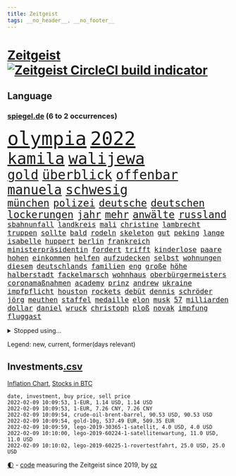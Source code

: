 ```yaml
---
title: Zeitgeist
tags: __no_header__, __no_footer__
---
```


# [Zeitgeist](https://oliz.io/zeitgeist/) [![Zeitgeist CircleCI build indicator](https://circleci.com/gh/ooz/zeitgeist.svg?style=shield)](https://circleci.com/gh/ooz/zeitgeist)

## Language

<h3><a href="https://www.spiegel.de" target="_blank">spiegel.de</a> (6 to 2 occurrences)</h3>
<p style="font-family:monospace">
<span style="font-size:32pt"><a href="news_links.html#olympia" class="current">olympia</a></span>
<span style="font-size:32pt"><a href="news_links.html#2022" class="current">2022</a></span>
<br>
<span style="font-size:27pt"><a href="news_links.html#kamila" class="new">kamila</a></span>
<span style="font-size:27pt"><a href="news_links.html#walijewa" class="new">walijewa</a></span>
<br>
<span style="font-size:22pt"><a href="news_links.html#gold" class="current">gold</a></span>
<span style="font-size:22pt"><a href="news_links.html#überblick" class="current">überblick</a></span>
<span style="font-size:22pt"><a href="news_links.html#offenbar" class="current">offenbar</a></span>
<span style="font-size:22pt"><a href="news_links.html#manuela" class="current">manuela</a></span>
<span style="font-size:22pt"><a href="news_links.html#schwesig" class="current">schwesig</a></span>
<br>
<span style="font-size:17pt"><a href="news_links.html#münchen" class="current">münchen</a></span>
<span style="font-size:17pt"><a href="news_links.html#polizei" class="current">polizei</a></span>
<span style="font-size:17pt"><a href="news_links.html#deutsche" class="current">deutsche</a></span>
<span style="font-size:17pt"><a href="news_links.html#deutschen" class="current">deutschen</a></span>
<span style="font-size:17pt"><a href="news_links.html#lockerungen" class="current">lockerungen</a></span>
<span style="font-size:17pt"><a href="news_links.html#jahr" class="current">jahr</a></span>
<span style="font-size:17pt"><a href="news_links.html#mehr" class="current">mehr</a></span>
<span style="font-size:17pt"><a href="news_links.html#anwälte" class="current">anwälte</a></span>
<span style="font-size:17pt"><a href="news_links.html#russland" class="current">russland</a></span>
<br>
<span style="font-size:12pt"><a href="news_links.html#sbahnunfall" class="new">sbahnunfall</a></span>
<span style="font-size:12pt"><a href="news_links.html#landkreis" class="current">landkreis</a></span>
<span style="font-size:12pt"><a href="news_links.html#mali" class="current">mali</a></span>
<span style="font-size:12pt"><a href="news_links.html#christine" class="current">christine</a></span>
<span style="font-size:12pt"><a href="news_links.html#lambrecht" class="current">lambrecht</a></span>
<span style="font-size:12pt"><a href="news_links.html#truppen" class="current">truppen</a></span>
<span style="font-size:12pt"><a href="news_links.html#sollte" class="current">sollte</a></span>
<span style="font-size:12pt"><a href="news_links.html#bald" class="current">bald</a></span>
<span style="font-size:12pt"><a href="news_links.html#rodeln" class="current">rodeln</a></span>
<span style="font-size:12pt"><a href="news_links.html#skeleton" class="current">skeleton</a></span>
<span style="font-size:12pt"><a href="news_links.html#gut" class="current">gut</a></span>
<span style="font-size:12pt"><a href="news_links.html#peking" class="current">peking</a></span>
<span style="font-size:12pt"><a href="news_links.html#lange" class="current">lange</a></span>
<span style="font-size:12pt"><a href="news_links.html#isabelle" class="new">isabelle</a></span>
<span style="font-size:12pt"><a href="news_links.html#huppert" class="new">huppert</a></span>
<span style="font-size:12pt"><a href="news_links.html#berlin" class="current">berlin</a></span>
<span style="font-size:12pt"><a href="news_links.html#frankreich" class="current">frankreich</a></span>
<span style="font-size:12pt"><a href="news_links.html#ministerpräsidentin" class="current">ministerpräsidentin</a></span>
<span style="font-size:12pt"><a href="news_links.html#fordert" class="current">fordert</a></span>
<span style="font-size:12pt"><a href="news_links.html#trifft" class="current">trifft</a></span>
<span style="font-size:12pt"><a href="news_links.html#kinderlose" class="new">kinderlose</a></span>
<span style="font-size:12pt"><a href="news_links.html#paare" class="current">paare</a></span>
<span style="font-size:12pt"><a href="news_links.html#hohen" class="current">hohen</a></span>
<span style="font-size:12pt"><a href="news_links.html#einkommen" class="current">einkommen</a></span>
<span style="font-size:12pt"><a href="news_links.html#helfen" class="current">helfen</a></span>
<span style="font-size:12pt"><a href="news_links.html#aufzudecken" class="new">aufzudecken</a></span>
<span style="font-size:12pt"><a href="news_links.html#selbst" class="current">selbst</a></span>
<span style="font-size:12pt"><a href="news_links.html#wohnungen" class="current">wohnungen</a></span>
<span style="font-size:12pt"><a href="news_links.html#diesem" class="current">diesem</a></span>
<span style="font-size:12pt"><a href="news_links.html#deutschlands" class="current">deutschlands</a></span>
<span style="font-size:12pt"><a href="news_links.html#familien" class="current">familien</a></span>
<span style="font-size:12pt"><a href="news_links.html#eng" class="current">eng</a></span>
<span style="font-size:12pt"><a href="news_links.html#große" class="current">große</a></span>
<span style="font-size:12pt"><a href="news_links.html#höhe" class="current">höhe</a></span>
<span style="font-size:12pt"><a href="news_links.html#halberstadt" class="new">halberstadt</a></span>
<span style="font-size:12pt"><a href="news_links.html#fackelmarsch" class="new">fackelmarsch</a></span>
<span style="font-size:12pt"><a href="news_links.html#wohnhaus" class="current">wohnhaus</a></span>
<span style="font-size:12pt"><a href="news_links.html#oberbürgermeisters" class="current">oberbürgermeisters</a></span>
<span style="font-size:12pt"><a href="news_links.html#coronamaßnahmen" class="current">coronamaßnahmen</a></span>
<span style="font-size:12pt"><a href="news_links.html#academy" class="current">academy</a></span>
<span style="font-size:12pt"><a href="news_links.html#prinz" class="current">prinz</a></span>
<span style="font-size:12pt"><a href="news_links.html#andrew" class="current">andrew</a></span>
<span style="font-size:12pt"><a href="news_links.html#ukraine" class="current">ukraine</a></span>
<span style="font-size:12pt"><a href="news_links.html#impfpflicht" class="current">impfpflicht</a></span>
<span style="font-size:12pt"><a href="news_links.html#houston" class="current">houston</a></span>
<span style="font-size:12pt"><a href="news_links.html#rockets" class="new">rockets</a></span>
<span style="font-size:12pt"><a href="news_links.html#debüt" class="current">debüt</a></span>
<span style="font-size:12pt"><a href="news_links.html#dennis" class="current">dennis</a></span>
<span style="font-size:12pt"><a href="news_links.html#schröder" class="current">schröder</a></span>
<span style="font-size:12pt"><a href="news_links.html#jörg" class="current">jörg</a></span>
<span style="font-size:12pt"><a href="news_links.html#meuthen" class="current">meuthen</a></span>
<span style="font-size:12pt"><a href="news_links.html#staffel" class="current">staffel</a></span>
<span style="font-size:12pt"><a href="news_links.html#medaille" class="current">medaille</a></span>
<span style="font-size:12pt"><a href="news_links.html#elon" class="current">elon</a></span>
<span style="font-size:12pt"><a href="news_links.html#musk" class="current">musk</a></span>
<span style="font-size:12pt"><a href="news_links.html#57" class="new">57</a></span>
<span style="font-size:12pt"><a href="news_links.html#milliarden" class="current">milliarden</a></span>
<span style="font-size:12pt"><a href="news_links.html#dollar" class="current">dollar</a></span>
<span style="font-size:12pt"><a href="news_links.html#daniel" class="current">daniel</a></span>
<span style="font-size:12pt"><a href="news_links.html#wruck" class="new">wruck</a></span>
<span style="font-size:12pt"><a href="news_links.html#christoph" class="current">christoph</a></span>
<span style="font-size:12pt"><a href="news_links.html#ploß" class="current">ploß</a></span>
<span style="font-size:12pt"><a href="news_links.html#novak" class="current">novak</a></span>
<span style="font-size:12pt"><a href="news_links.html#impfung" class="current">impfung</a></span>
<span style="font-size:12pt"><a href="news_links.html#fluggast" class="new">fluggast</a></span>
</p>
<details>
<summary>Stopped using...</summary>
<p class="former" style="font-size:12pt">
chelsea(482) positionen(482) unentschieden(482) aufnahmen(481) zeugen(481) arbeitsplatz(480) behandelt(480) düsseldorf(480) version(480) erinnerungen(479) franziska(479) löhne(479) name(479) sarscov2(479) wütet(479) zentrale(479) alex(478) bundestags(478) empfehlungen(478) hervor(478) september(478) coronaimpfstoff(477) demokraten(477) extreme(477) geflüchteten(477) geholt(477) gestohlen(477) hinaus(477) lustig(477) machtkampf(477) magdeburg(477) manipuliert(477) private(477) radikal(477) summe(477) verstößen(477) williams(477) wirecard(477) woran(477) zugunsten(477) äußerst(477) alkohol(476) bewaffnete(476) coronawelle(476) dahin(476) erteilt(476) höchststand(476) libanon(476) material(476) mächtige(476) obama(476) scheinen(476) schrieb(476) umstrittener(476) untersuchungsausschuss(476) veränderte(476) 2016(475) aktuell(475) auskommen(475) beschreibt(475) eustaaten(475) evakuiert(475) gefährden(475) hubschrauber(475) identifiziert(475) innenminister(475) lautet(475) locker(475) namens(475) nürnberg(475) passanten(475) rassistisch(475) remis(475) schwarzer(475) sicherheitskräfte(475) strand(475) verärgert(475) deutlichen(474) dinge(474) million(474) nahverkehr(474) pakistan(474) schatten(474) sechsten(474) telekom(474) ausgleich(473) bar(473) becker(473) bundespolizei(473) diskussion(473) entdeckte(473) fund(473) lebenslanger(473) leere(473) rechtliche(473) still(473) wales(473) ärzten(473) österreichische(473) abenteuer(472) emma(472) fauci(472) gesundheitlichen(472) kommission(472) kritiker(472) netanyahu(472) privaten(472) recherchen(472) reiche(472) schlimmer(472) schriftstellerin(472) schwester(472) seltenen(472) umwelt(472) antarktis(471) b(471) badenwürttembergs(471) bedarf(471) besitzer(471) demonstrationen(471) erheben(471) gutes(471) höheren(471) liege(471) rutschen(471) usschauspieler(471) versteckt(471) bestimmt(470) bmw(470) bremer(470) elektroauto(470) froh(470) langen(470) stefan(470) sven(470) ausschuss(469) bad(469) branchen(469) dominiert(469) kieler(469) rettungskräfte(469) saarland(469) schottland(469) schwindet(469) umweltministerin(469) beschluss(468) ehre(468) erschweren(468) greta(468) herzogin(468) mangelt(468) nicola(468) optimistisch(468) thunberg(468) 16jährigen(467) flüchtlingen(467) gewinner(467) kryptowährung(467) negativ(467) park(467) potsdam(467) siegen(467) verdächtigt(467) zweimal(467) format(466) kanzleramt(466) konflikte(466) quote(466) unterschiedlich(466) dominanz(465) dramatische(465) erkenntnisse(465) moderator(465) spekuliert(465) behandeln(464) beiträge(464) berühmte(464) bgh(464) endgültig(464) hotels(464) polnische(464) r(464) umweltschutz(464) amtsgericht(463) debatten(463) distanziert(463) durften(463) ehepaar(463) alarmiert(462) privat(462) verteidigen(462) aufnahme(461) dänischen(461) gemein(461) halb(461) kehrte(461) kindesmissbrauch(461) aufbauen(460) drastische(460) erderwärmung(459) größeren(459) angeklagten(458) begriff(458) volle(458) garten(457) ringen(457) wirtschaftswachstum(457) überleben(457) auktion(456) coronaschutz(456) ehe(456) gesamten(456) produkte(456) verfehlt(456) bundesgerichtshof(455) eklat(455) familienberater(455) kinos(455) leichtathletik(455) tiefen(455) verfassungswidrig(455) überschwemmungen(455) eingreifen(454) rechtzeitig(454) golden(452) kate(452) konsum(452) letztes(452) tennisprofi(452) 28(451) beschlagnahmt(451) fernsehen(451) französischer(451) registrieren(451) umfragewerte(451) erdbeben(450) rose(450) dreieinhalb(448) folter(448) rasen(448) wrack(448) general(447) kokain(447) parallelen(447) nachts(446) karten(445) wirksamkeit(444) herausfinden(442) minderjährigen(442) akten(441) fußballem(441) schützt(440) vertagt(440) gewarnt(439) gerieten(438) rutschte(437) türen(437) dramatischen(436) kongress(435) erforscht(434) erhöhung(433) sophie(432) lebensgefährlich(431) schmerz(431) normalerweise(426) karlsruhe(423) anderswo(422) held(422) missbrauchs(422) existenz(421) kenia(421) missbrauchskomplex(421) eingeräumt(420) gewusst(420) strukturen(420) service(419) tragischen(419) farbe(415) impfzentrum(414) aggressiv(412) renommierten(412) übergriffen(412) taxifahrer(411) ausweg(407) 13jährige(406) hinterbliebene(406) mängel(406) helmut(405) ärgern(405) explodiert(401) rüstet(401) solches(401) abhilfe(398) interviews(398) sachen(397) befunden(395) katzen(394) 150000(393) ehrt(393) uskapitol(389) lieferketten(381) höheres(376) glasgow(374) schwangerschaftsabbrüche(374) windows(372) bestens(370) schiebt(363) nachbarland(362) luxemburg(359) ostdeutsche(356) extremwetter(350) potenziell(350) stromnetz(346) fahrbahn(343) zusammenbruch(338) benannt(337) beunruhigt(336) neuanfang(332) unverständnis(322) holten(321) strebt(320) freizugeben(316) krimi(316) kündigungen(314) stadien(314) adams(313) szenarien(313) einstecken(312) elfjährigen(311) ärmsten(309) immunisiert(308) bildzeitung(306) fraktionen(306) beerben(301) dementieren(301) bemühen(299) übrig(292) entmachtete(285) scharfen(284) mindeststeuer(283) wüste(282) werte(280) pflegen(278) sat1(278) fasst(275) willkommen(272) geschleudert(271) todesfall(264) vize(264) großkonzerne(261) millionensumme(261) lobbyisten(258) geknackt(257) hofmann(257) beispiellose(256) set(256) 83(249) 25jährige(247) laster(246) baum(245) birgt(245) forscherin(241) fußballklub(241) gezählt(240) meilenstein(240) serbien(239) vorgang(239) eingeholt(237) laune(236) geflüchteter(235) individuelle(233) sudan(232) osaka(231) banden(227) todesdrohungen(227) tricks(227) fehle(226) weigerte(226) fünfjähriger(224) hit(224) knochen(224) sechzigerjahre(221) deltavariante(220) straftat(217) unseres(217) vodafone(217) weltall(217) biss(215) auswärtige(214) rechtswidrig(213) differenzen(212) truppe(212) abgerufen(211) beteuert(211) hildesheim(211) brannte(210) terroranschlag(210) entstehung(209) ausschnitte(208) strikt(208) hollywoodstar(207) absolviert(206) journal(205) überlegt(205) unterrichten(204) aufgeflogen(203) mo(203) 160(202) europol(202) gerichtlich(202) lebensgefahr(201) britisches(200) floh(200) sprunghaft(199) furcht(198) aufbau(197) ansteckung(196) eröffnen(195) legten(195) glückliche(194) kleinkinder(194) belästigungen(193) wehen(192) übte(192) medizinischer(191) roter(191) sperrung(191) konzentriert(190) 2007(189) voelchert(189) spende(188) vollständige(188) kosovo(186) bedankt(185) präsentierte(185) andorra(183) fossilen(183) nähert(183) leser(182) aushalten(181) geklettert(181) aufruhr(180) crown(180) flutkatastrophe(180) installiert(180) lieferengpässen(180) beliebte(179) nbastar(178) buchen(177) zehnte(177) klassischen(176) websites(175) debattieren(173) japans(173) killer(173) kohl(173) konzerns(173) 210(172) angegangen(172) weidmann(172) netzwerke(171) abitur(168) härteres(168) supermärkte(168) nachspielzeit(167) pferde(167) ächzt(167) marsalek(166) rückkehrer(166) strafmaß(166) dämpfen(165) films(165) genervt(164) herauskommen(163) magischen(163) pandazwillinge(163) sechste(163) damaskus(162) erkunden(162) jahrzehnt(162) schwach(162) analysten(161) binden(161) kundschaft(161) 1999(160) demokrat(160) impfstatus(160) zeichnen(160) hansjoachim(159) zivile(159) fünfkampf(158) schleu(158) 'ndrangheta(157) angestellt(157) gültig(157) 190(156) bedrohen(156) achtzigerjahren(155) drauf(155) gegensteuern(155) unglücks(155) verkehrsministerium(155) gedränge(154) scholz'(154) abflug(153) asteroid(152) ergeht(152) gewidmet(152) häfen(152) überschreiten(152) aufkommen(150) löscht(150) exmann(149) tankstellen(149) 05(148) spaziergang(148) büchern(147) gebrannt(147) grünenfraktionschefin(147) krankenwagen(144) mobbing(143) gehälter(142) neuesten(142) verletzten(142) rolling(140) stones(140) gadgets(139) harris(139) kamala(139) spektakulärer(139) milch(138) gesetzesänderung(137) gewandt(137) lutz(137) besessen(136) reisten(136) staatsanwalt(136) linkenpolitikerin(135) positionieren(135) verschwörungstheoretiker(135) teamkollege(134) pazifik(133) regale(133) teilzunehmen(133) wachsende(133) gehirn(132) krieger(132) usstadt(132) vizepräsident(132) sportstars(129) abnehmen(128) covidpatienten(128) uli(128) versetzt(128) basis(127) charly(127) boss(126) diplomatischen(126) statistische(126) holmes(125) satt(125) authentisch(124) breuer(124) mobilitätswende(124) nackt(124) pakete(124) verkehrsbetriebe(124) vorfeld(124) absicht(123) arktis(123) befragen(123) renten(123) freiem(122) industriestaaten(122) kapazitäten(122) michail(122) gangster(121) ausgetauscht(120) floyd(120) schwedens(120) bedrängnis(119) hübner(119) kommissionschefin(119) 1991(118) filtern(118) gestiegener(118) bekräftigt(117) brooklyn(117) durchgreifen(117) rechtsradikale(117) australiens(116) ehrung(114) millionenhöhe(114) ole(114) prosieben(114) ableger(113) distanzunterricht(113) drohnenangriff(113) klägerin(112) leiterin(112) sonntagmorgen(111) aussichten(110) nrwregierungschef(110) 53jährigen(109) beider(109) beratungen(109) hitzewellen(109) erdgas(108) gaspreise(108) lava(108) profifußball(108) ausbauen(107) faszinierend(107) mailänder(107) 007(106) gedrängt(106) pence(106) aue(105) erzgebirge(105) korruptionsverdacht(105) raketenabwehr(105) deutschlandweit(104) entzweit(104) klischees(104) kurioses(104) morde(104) wohnraum(104) 135(103) verläufe(103) bernard(102) erasmus(102) stattgefunden(102) fügen(101) pr(101) vermutete(101) erwerb(100) grundlegende(100) halbes(100) sara(100) zähem(100) atp(99) isoliert(99) irving(98) komplette(98) kyrie(98) neonazi(98) plastikmüll(97) wirtschafts(97) einander(96) 1970(95) andrang(95) hyperschallrakete(94) knall(94) milan(94) waffenlager(94) 66(92) einzelhändler(92) bereichen(91) namibia(91) artensterben(90) bedingung(90) blamiert(90) bremens(90) gewinnerinnen(90) michaela(90) penthouse(90) 35jährige(89) asteroiden(89) ausweisung(89) haftanstalt(89) kostüm(89) staates(89) süßem(89) verbraucherinnen(89) exkollegen(88) unbekannter(88) verglichen(88) 41(87) betrüger(87) chefposten(87) erfanden(87) exuspräsident(87) gehege(87) komplizierter(87) kämen(87) registrierten(87) terrorakt(87) vorwand(87) zoos(87) chronisch(86) dampf(86) kardashian(86) patientin(86) special(86) tagung(86) causa(85) konzerten(85) mathematik(85) nets(85) pflegebedürftige(85) schuhmacher(85) ablenken(84) alec(84) autorinnen(84) baldwin(84) bremsweg(84) bundesligapartie(84) dieselpreis(84) klimaschutzziele(84) qanon(84) rausschmiss(84) verhandler(84) bescherte(83) bundesbankpräsident(83) diente(83) füllkrug(83) joel(83) legendäre(83) niclas(83) rust(83) todeszahlen(83) zugeständnisse(83) abfertigung(82) cheftrainer(82) konzentration(82) masked(82) methode(82) verwundert(82) reporterin(81) fe(80) landminen(80) lockt(80) raumschiff(80) unterhändler(80) versuche(80) einzelner(79) löchern(79) niedrige(79) oberlinhaus(79) spaghetti(79) uniklinik(79) zentral(79) andernorts(78) berücksichtigen(78) bevorstehenden(78) cruz(78) regierungswechsel(78) reichten(78) rührung(78) altersgruppen(77) dienstleister(77) direktmandate(77) wärme(77) bestehende(76) hyundai(76) michel(76) organ(76) präzise(76) satiriker(76) usrapper(76) wach(76) eauto(75) eumitgliedstaaten(75) kuss(75) maya(75) oklahoma(75) vorbereitungen(75) 71jährigen(74) backen(74) bemerkenswerten(74) cavallo(74) defekt(74) geringverdiener(74) josh(74) kürzer(74) nhl(74) spiegelredaktion(74) zusicherung(74) chicago(73) hotspur(73) tobias(73) tottenham(73) traditionell(73) 41jähriger(72) empfohlen(72) nutzung(72) pöbeleien(72) ryanair(72) ungestört(72) wirtschaftsmetropole(72) übungen(71) annullierung(70) forschungsinstitut(70) korrekt(70) paparazzi(70) qualität(70) schier(70) unserem(70) cduvorstand(69) diw(69) milliardenskandal(69) turbulenten(69) cottbus(68) globaler(68) weihnachtsfeier(68) ärzteverband(68) dunkeln(67) vorkehrungen(67) zwölfjährige(67) klimazielen(66) mülltonnen(66) pfeift(66) rekordwerte(66) 27jähriger(65) arbeitsplätze(65) dient(65) galápagosinseln(65) sympathisanten(65) erlaubte(64) kantersieg(64) musikfestival(64) ndr(64) robben(64) songtexte(64) tradition(64) betriebsrats(63) bundesfinanzminister(63) gewaltsamen(63) haag(63) ketten(63) moderiert(63) ac(62) begehen(62) belastungsgrenze(62) bvg(62) gesicherte(62) marode(62) ratspräsident(62) schärfere(62) treibstoffpreise(62) bundesministerien(61) neige(61) rezepten(61) cessna(60) niederschläge(60) weihnachtsfeiern(60) coronafallzahlen(59) felswand(59) geldregen(59) getreide(59) saarländischen(59) stellvertreterin(59) brainard(58) lael(58) ungültig(58) auszuhalten(57) ganzes(57) museen(57) 2gplusregel(56) arbeitswelt(56) auseinandersetzungen(56) bewirken(56) globe(56) kollidierte(56) krankenversicherungen(56) sap(56) touristinnen(56) veganen(56) übergibt(56) 18000(55) konsumgüter(55) nagel(55) rauschgift(55) vilnius(55) endlose(54) hochwassers(54) kurzarbeitergeld(54) truppenbewegungen(54) zustande(54) impfskandal(53) impfskepsis(53) klimaerwärmung(53) klimaschutzpaket(53) rückhalt(53) verunglückten(53) ausfuhr(52) fesseln(52) kommunistischen(52) käme(52) künstliches(52) abläufe(51) größtes(51) haftbedingungen(51) kanal(51) nichten(51) venus(51) temperaturen(50) vietnamesischer(50) watson(50) wirte(50) dreifach(49) entspannten(49) fliegenden(49) impfkritischen(49) krebserregend(49) rollsroyce(49) schikaniert(49) weihnachtsferien(49) arbeitsminister(48) finanzschwachen(48) gründete(48) juraprofessor(48) kalb(48) magnus(48) pfosten(48) sodass(48) winterurlaub(48) mutante(47) pazifikstaat(47) silvesternacht(47) 51(46) allgemeinmediziner(46) ausgebaut(46) einbau(46) geboostert(46) magen(46) rydzek(46) 33jährigen(45) kopfhörer(45) lästerte(45) rangliste(45) tauschten(45) vorsorglich(45) basketballsuperstar(44) blinding(44) brennt(44) cdugeneralsekretär(44) hakenkreuzfahne(44) lights(44) polizeiruffolge(44) side(44) story(44) triage(44) vermehren(44) weeknd(44) besorgniserregende(43) geheimdienst(43) koordinieren(43) bundesbildungsministerin(42) fehlgeburt(42) ligapartie(42) nordische(42) nszeit(42) olympianorm(42) brantner(41) energieversorgung(41) hose(41) unveröffentlichte(41) vincent(41) ameisen(40) bremsmanöver(40) einzig(40) englisches(40) zwölfjährigen(40) düsteres(39) leichtes(39) miliz(39) vetternwirtschaft(39) hassobjekt(38) kipping(38) sozialsenatorin(38) träumer(38) wanken(38) frühe(37) kuriosen(37) pandemiebedingter(37) 1984(36) einfuhr(36) gemütlich(36) umgestaltet(36) unterirdischen(36) vietnamesische(36) amtsgeschäfte(35) genutzte(35) gottesdienst(35) handball(35) mecklenburgvorpommerns(35) prangern(35) rechner(35) verfilmt(35) versuchtem(35) bauer(34) brown(34) entbunden(34) gerard(34) gespenst(34) haßelmann(34) lamb(34) mittelfeld(34) parlamentarische(34) xinjiang(34) impfskeptikern(33) inventur(33) spanischer(33) uniklinikum(33) verschleppung(33) zurückdrängen(33) alpenländer(32) fördern(32) haften(32) unendlichen(32) unterwandert(32) watzke(32) winterurlauber(32) astronom(31) australischer(31) bewacht(31) indikator(31) inspiriert(31) mitfahrer(31) organisiert(31) schnellt(31) schulleiter(31) treffern(31) überraschen(31) bosse(30) prüfer(30) rammte(30) reichsbürger(30) stabilität(30) verwaltungsgebäude(30) wiederhergestellt(30) boy(29) flügel(29) nature(29) privileg(29) rosafarbenen(29) rückwirkende(29) spiderman(29) weihnachtszeit(29) globes(28) heikel(28) hochhauses(28) mpk(28) obdachlos(28) rückrundenstart(28) widerrufen(28) antrittsrede(27) autobahngesellschaft(27) ersatzbank(27) führungsstil(27) milder(27) verlorenes(27) wackelt(27) balkan(26) bundestagsfraktionen(26) busse(26) quälen(26) schied(26) stararchitekt(26) tampa(26) usdemokratie(26) bezahlte(25) energieversorger(25) infektionswelle(25) influencerin(25) spitzenbeamte(25) zusammengezogen(25) coronademos(24) eröffnungsbilanz(24) gartenparty(24) sanitäter(24) schikanen(24) schlüssel(24) schönes(24) herzlich(23) parteizentrale(23) steuererklärungen(23) bürgerrechte(22) hochrisikogebiete(22) hüpfburg(22) mcconnell(22) mitch(22) moderierte(22) psychologin(22) riskanten(22) tvbericht(22) a4(21) beweis(21) familienmitglied(21) konservativer(21) mitfavorit(21) palast(21) parteiübergreifend(21) telefónica(21) ansprüche(20) aufschub(20) bahnsteig(20) beherrscht(20) beschweren(20) dom(20) kreuzfahrt(20) köstlichen(20) unwissenheit(20) weihnachtsinsel(20) zweites(20) 82(19) abfahrtsrennen(19) abgewälzt(19) abhalten(19) belastbar(19) fahrzeugen(19) galaxien(19) lasche(19) schulhof(19) vierschanzentournee(19) abwasser(18) blechschaden(18) dünnen(18) einbrecher(18) instrument(18) normalen(18) schimpfen(18) umweltfreundliche(18) wankt(18) weihnachtspause(18) fastfoodkette(17) linienbus(17) prozesses(17) rekordmenge(17) blicke(16) gelder(16) geplatzt(16) gerichtlichen(16) kitz(16) leonardo(16) nachwuchsspieler(16) serienstar(16) toll(16) xi'an(16) zusammengefasst(16) affleck(15) allzu(15) geburten(15) geputscht(15) jacke(15) kaczyński(15) pischef(15) podcasts(15) sowjetische(15) verlagern(15) elite(14) humanitären(14) liebte(14) tierische(14) verkehrsbehinderungen(14) alpenland(13) betty(13) dicaprio(13) elisabeth(13) jahresauftakt(13) laser(13) sowjetstaaten(13) tannenbaum(13) amy(12) auszeichnet(12) bahnradweltmeisterin(12) pieters(12) stürmte(12) zerfallen(12) angeschossen(11) erreichten(11) gewünscht(11) müllentsorgung(11) vorsätze(11)
</p>
</details>
<p>Legend: <span class="new">new</span>, <span class="current">current</span>, <span class="former">former(days relevant)</span></p>

## Investments[.csv](investments.csv)

[Inflation Chart](https://inflationchart.com),
[Stocks in BTC](https://stonksinbtc.xyz/)

```
date, investment, buy price, sell price
2022-02-09 10:09:53, 1-EUR, 1.14 USD, 1.14 USD
2022-02-09 10:09:53, 1-EUR, 7.26 CNY, 7.26 CNY
2022-02-09 10:09:54, crude-oil-brent-barrel, 90.53 USD, 90.53 USD
2022-02-09 10:09:54, gold-10g, 537.49 EUR, 509.35 EUR
2022-02-09 10:09:59, lego-2019-30365-1-satellit, 4.0 USD, 4.0 USD
2022-02-09 10:10:00, lego-2019-60224-1-satellitenwartung, 11.0 USD, 11.0 USD
2022-02-09 10:10:02, lego-2019-60225-1-rovertestfahrt, 25.0 USD, 25.0 USD
```

<footer>
<a href="javascript:toggleTheme()" class="nav">🌓</a>
- <a href="https://github.com/ooz/zeitgeist">code</a> measuring the Zeitgeist since 2019, by <a href="https://oliz.io">oz</a>
</footer>
